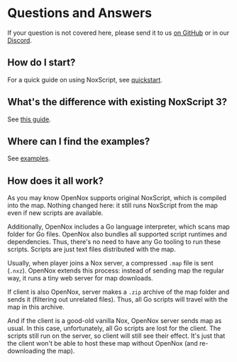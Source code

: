# Questions and Answers

If your question is not covered here, please send it to us [on GitHub](https://github.com/noxworld-dev/noxscript/discussions/new?category=q-a)
or in our [Discord](https://discord.gg/HgDUeXhAyW).

## How do I start?

For a quick guide on using NoxScript, see [quickstart](./quickstart.md).

## What's the difference with existing NoxScript 3?

See [this guide](./ns3_to_go.md).

## Where can I find the examples?

See [examples](../examples).

## How does it all work?

As you may know OpenNox supports original NoxScript, which is compiled into the map.
Nothing changed here: it still runs NoxScript from the map even if new scripts are available.

Additionally, OpenNox includes a Go language interpreter, which scans map folder for Go files.
OpenNox also bundles all supported script runtimes and dependencies. Thus, there's no need to have any Go tooling
to run these scripts. Scripts are just text files distributed with the map.

Usually, when player joins a Nox server, a compressed `.map` file is sent (`.nxz`).
OpenNox extends this process: instead of sending map the regular way, it runs a tiny web server for map downloads.

If client is also OpenNox, server makes a `.zip` archive of the map folder and sends it (filtering out unrelated files).
Thus, all Go scripts will travel with the map in this archive.

And if the client is a good-old vanilla Nox, OpenNox server sends map as usual. In this case, unfortunately,
all Go scripts are lost for the client. The scripts still run on the server, so client will still see their effect.
It's just that the client won't be able to host these map without OpenNox (and re-downloading the map).